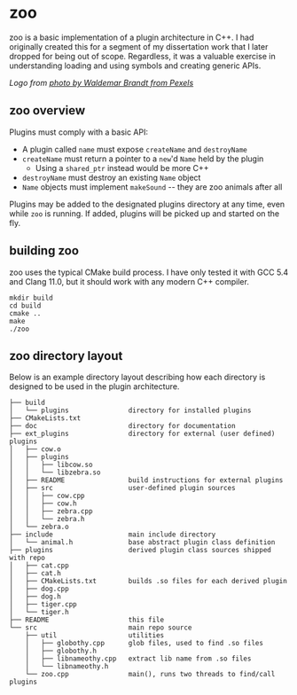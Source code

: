 zoo
===

zoo is a basic implementation of a plugin architecture in C++. I had
originally created this for a segment of my dissertation work that I
later dropped for being out of scope. Regardless, it was a valuable
exercise in understanding loading and using symbols and creating generic
APIs.

*Logo from [photo by Waldemar Brandt from
Pexels](https://www.pexels.com/@wb2008?utm_content=attributionCopyText&utm_medium=referral&utm_source=pexels)*

zoo overview
------------

Plugins must comply with a basic API:

-   A plugin called `name` must expose `createName` and `destroyName`
-   `createName` must return a pointer to a `new`'d `Name` held by the
    plugin
    -   Using a `shared_ptr` instead would be more C++
-   `destroyName` must destroy an existing `Name` object
-   `Name` objects must implement `makeSound` -- they are zoo animals
    after all

Plugins may be added to the designated plugins directory at any time,
even while `zoo` is running. If added, plugins will be picked up and
started on the fly.

building zoo
------------

zoo uses the typical CMake build process. I have only tested it with GCC
5.4 and Clang 11.0, but it should work with any modern C++ compiler.

``` {.bash}
mkdir build
cd build
cmake ..
make
./zoo
```

zoo directory layout
--------------------

Below is an example directory layout describing how each directory is
designed to be used in the plugin architecture.

    ├── build
    │   └── plugins               directory for installed plugins
    ├── CMakeLists.txt
    ├── doc                       directory for documentation
    ├── ext_plugins               directory for external (user defined) plugins
    │   ├── cow.o
    │   ├── plugins
    │   │   ├── libcow.so
    │   │   └── libzebra.so
    │   ├── README                build instructions for external plugins
    │   ├── src                   user-defined plugin sources
    │   │   ├── cow.cpp
    │   │   ├── cow.h
    │   │   ├── zebra.cpp
    │   │   └── zebra.h
    │   └── zebra.o
    ├── include                   main include directory
    │   └── animal.h              base abstract plugin class definition
    ├── plugins                   derived plugin class sources shipped with repo
    │   ├── cat.cpp
    │   ├── cat.h
    │   ├── CMakeLists.txt        builds .so files for each derived plugin
    │   ├── dog.cpp
    │   ├── dog.h
    │   ├── tiger.cpp
    │   └── tiger.h
    ├── README                    this file
    └── src                       main repo source
        ├── util                  utilities
        │   ├── globothy.cpp      glob files, used to find .so files
        │   ├── globothy.h
        │   ├── libnameothy.cpp   extract lib name from .so files
        │   └── libnameothy.h
        └── zoo.cpp               main(), runs two threads to find/call plugins
